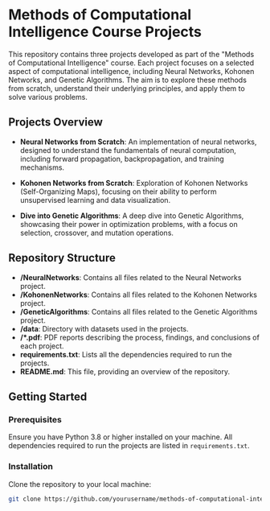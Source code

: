 # Methods of Computational Intelligence Course Projects

This repository contains three projects developed as part of the "Methods of Computational Intelligence" course. Each project focuses on a selected aspect of computational intelligence, including Neural Networks, Kohonen Networks, and Genetic Algorithms. The aim is to explore these methods from scratch, understand their underlying principles, and apply them to solve various problems.

## Projects Overview

- **Neural Networks from Scratch**: An implementation of neural networks, designed to understand the fundamentals of neural computation, including forward propagation, backpropagation, and training mechanisms.

- **Kohonen Networks from Scratch**: Exploration of Kohonen Networks (Self-Organizing Maps), focusing on their ability to perform unsupervised learning and data visualization.

- **Dive into Genetic Algorithms**: A deep dive into Genetic Algorithms, showcasing their power in optimization problems, with a focus on selection, crossover, and mutation operations.

## Repository Structure

- **/NeuralNetworks**: Contains all files related to the Neural Networks project.
- **/KohonenNetworks**: Contains all files related to the Kohonen Networks project.
- **/GeneticAlgorithms**: Contains all files related to the Genetic Algorithms project.
- **/data**: Directory with datasets used in the projects.
- **/*.pdf**: PDF reports describing the process, findings, and conclusions of each project.
- **requirements.txt**: Lists all the dependencies required to run the projects.
- **README.md**: This file, providing an overview of the repository.

## Getting Started

### Prerequisites

Ensure you have Python 3.8 or higher installed on your machine. All dependencies required to run the projects are listed in `requirements.txt`.

### Installation

Clone the repository to your local machine:

```bash
git clone https://github.com/yourusername/methods-of-computational-intelligence.git
